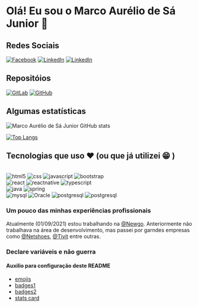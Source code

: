 # Olá! Eu sou o Marco Aurélio de Sá Junior 🙋

## Redes Sociais
[![Facebook](https://img.shields.io/badge/Facebook-1877F2?style=for-the-badge&logo=facebook&logoColor=white)](https://www.facebook.com/MarcoAureliodeSaJunior/)
[![LinkedIn](https://img.shields.io/badge/LinkedIn-0077B5?style=for-the-badge&logo=linkedin&logoColor=white)](https://www.linkedin.com/in/marco-aur%C3%A9lio-de-s%C3%A1-junior-0b1b5b4a/)
[![LinkedIn](https://img.shields.io/badge/LinkedIn-0077B5?style=for-the-badge&logo=linkedin&logoColor=white)](https://www.linkedin.com/in/marco-aur%C3%A9lio-de-s%C3%A1-junior-0b1b5b4a/)


## Repositóios

[![GitLab](https://img.shields.io/badge/GitLab-330F63?style=for-the-badge&logo=gitlab&logoColor=white)](https://gitlab.com/masjunior)
[![GitHub](https://img.shields.io/badge/GitHub-100000?style=for-the-badge&logo=github&logoColor=white)](https://github.com/masjunior)

## Algumas estatísticas
![Marco Aurélio de Sá Junior GitHub stats](https://github-readme-stats.vercel.app/api?username=masjunior&show_icons=true&include_all_commits=true&show_owner=false&theme=dracula)

[![Top Langs](https://github-readme-stats.vercel.app/api/top-langs/?username=masjunior&layout=compact)](https://github.com/masjunior/github-readme-stats)

## Tecnologias que uso ❤️ (ou que já utilizei 😁 )
<div style="display: inline-block"> <br/>
<img style="align: center" alt="html5" src="https://img.shields.io/badge/HTML5-E34F26?style=for-the-badge&logo=html5&logoColor=white" />
<img style="align: center" alt="css" src="https://img.shields.io/badge/CSS3-1572B6?style=for-the-badge&logo=css3&logoColor=white" />
<img style="align: center" alt="javascript" src="https://img.shields.io/badge/JavaScript-F7DF1E?style=for-the-badge&logo=javascript&logoColor=black" />
<img style="align: center" alt="bootstrap" src="https://img.shields.io/badge/Bootstrap-563D7C?style=for-the-badge&logo=bootstrap&logoColor=white" />
<br/>
<img style="align: center" alt="react" src="https://img.shields.io/badge/React-20232A?style=for-the-badge&logo=react&logoColor=61DAFB" />
<img style="align: center" alt="reactnative" src="https://img.shields.io/badge/React_Native-20232A?style=for-the-badge&logo=react&logoColor=61DAFB" />
<img style="align: center" alt="typescript" src="https://img.shields.io/badge/TypeScript-007ACC?style=for-the-badge&logo=typescript&logoColor=white" />
<br/>
<img style="align: center" alt="java" src="https://img.shields.io/badge/Java-ED8B00?style=for-the-badge&logo=java&logoColor=white" />
<img style="align: center" alt="spring" src="https://img.shields.io/badge/Spring-6DB33F?style=for-the-badge&logo=spring&logoColor=white" />
<br/>
<img style="align: center" alt="mysql" src="https://img.shields.io/badge/MySQL-00000F?style=for-the-badge&logo=mysql&logoColor=white" />
<img style="align: center" alt="Oracle" src="https://img.shields.io/badge/Oracle-F80000?style=for-the-badge&logo=oracle&logoColor=white" />
<img style="align: center" alt="postgresql" src="https://img.shields.io/badge/postgres-%23316192.svg?style=for-the-badge&logo=postgresql&logoColor=white" />
<img style="align: center" alt="postgresql" src="https://img.shields.io/badge/Microsoft%20SQL%20Sever-CC2927?style=for-the-badge&logo=microsoft%20sql%20server&logoColor=white" />
</div>
<br/>

### Um pouco das minhas experiências profissionais
Atualmente (01/09/2021) estou trabalhando na [@Newgo](https://newgo.com.br/).
Anteriormente não trabalhava na área de desenvolvimento, mas passei por garndes empresas como [@Netshoes](https://www.netshoes.com.br/), [@Tivit](https://www.tivit.com/) entre outras. 

### Declare variáveis e não guerra 



#### Auxilio para configuração deste README
- [emojis](https://emojipedia.org/)
- [badges1](https://dev.to/envoy_/150-badges-for-github-pnk)
- [badges2](https://ileriayo.github.io/markdown-badges/)
- [stats card](https://github.com/anuraghazra/github-readme-stats)

